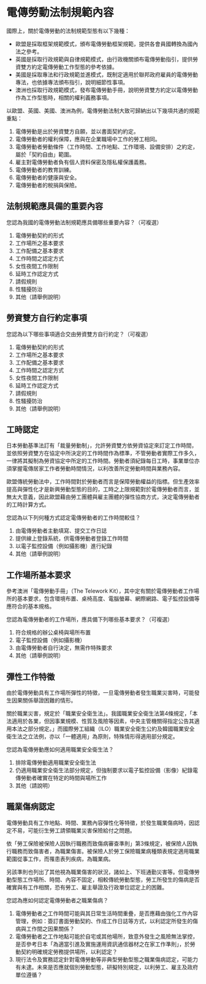 # 電傳勞動法制規範內容

國際上，關於電傳勞動的法制規範型態有以下幾種：

* 歐盟是採取框架規範模式，頒布電傳勞動框架規範，提供各會員國轉換為國內法之參考。
* 英國是採取行政規範與自律規範模式，由行政機關頒布電傳勞動指引，提供勞資雙方約定電傳勞動工作型態的參考依據。
* 美國是採取專法和行政規範並進模式，既制定適用於聯邦政府雇員的電傳勞動專法，也依據專法頒布指引，說明細節性事項。
* 澳洲也採取行政規範模式，發布電傳勞動手冊，說明勞資雙方約定以電傳勞動作為工作型態時，相關的權利義務事項。

以歐盟、英國、美國、澳洲為例，電傳勞動法制大致可歸納出以下幾項共通的規範重點：

1. 電傳勞動是出於勞資雙方自願，並以書面契約約定。
2. 電傳勞動者的權利保障，應與在企業職場中工作的勞工相同。
3. 電傳勞動者勞動條件（工作時間、工作地點、工作環境、設備安排）之約定，屬於「契約自由」範圍。
4. 雇主對電傳勞動者負有個人資料保密及隱私權保護義務。
5. 電傳勞動者的教育訓練。
6. 電傳勞動者的健康與安全。
7. 電傳勞動者的稅捐與保險。

## 法制規範應具備的重要內容

您認為我國的電傳勞動法制規範應具備哪些重要內容？（可複選）

1. 電傳勞動契約的形式
2. 工作場所之基本要求
3. 工作配備之基本要求
4. 工作時間之認定方式
5. 女性夜間工作限制
6. 延時工作認定方式
7. 請假規則
8. 性騷擾防治
9. 其他（請舉例說明）

## 勞資雙方自行約定事項

您認為以下哪些事項適合交由勞資雙方自行約定？（可複選）

1. 電傳勞動契約的形式
2. 工作場所之基本要求
3. 工作配備之基本要求
4. 工作時間之認定方式
5. 女性夜間工作限制
6. 延時工作認定方式
7. 請假規則
8. 性騷擾防治
9. 其他（請舉例說明）

## 工時認定  

日本勞動基準法訂有「裁量勞動制」，允許勞資雙方依勞資協定來訂定工作時間，並依照勞資雙方在協定中所決定的工作時間作為標準，不管勞動者實際工作多久，一律將其擬制為勞資協定中所定的工作時間。勞動者須紀錄每日工時，事業單位亦須掌握電傳居家工作者勞動時間情況，以利改善所定勞動時間與業務內容。

歐盟傳統勞動法中，工作時間對於勞動者而言是保障勞動權益的指標。但生產效率提高與彈性化才是新興勞動型態的目的，工時之上限規範對於電傳勞動者而言，並無太大意義，因此歐盟藉由勞工團體與雇主團體的彈性協商方式，決定電傳勞動者的工時計算方式。

您認為以下列何種方式認定電傳勞動者的工作時間較佳？

1. 由電傳勞動者主動填寫、提交工作日誌
2. 提供線上登錄系統，供電傳勞動者登錄工作時間
3. 以電子監控設備（例如攝影機）進行紀錄
4. 其他（請舉例說明）

## 工作場所基本要求

參考澳洲「電傳勞動手冊」（The Telework Kit），其中定有關於電傳勞動者工作場所的基本要求，包含環境布置、桌椅高度、電腦螢幕、網際網路、電子監控設備等應符合的基本規格。

您認為電傳勞動者的工作場所，應具備下列哪些基本要求？（可複選）

1. 符合規格的辦公桌椅與場所布置
2. 電子監控設備（例如攝影機）
3. 由電傳勞動者自行決定，無需作特殊要求
4. 其他（請舉例說明）

## 彈性工作特徵  

由於電傳勞動具有工作場所彈性的特徵，一旦電傳勞動者發生職業災害時，可能發生因果關係舉證困難的情形。

關於職業災害，規定於「職業安全衛生法」。我國職業安全衛生法第4條規定，「本法適用於各業，但因事業規模、性質及風險等因素，中央主管機關得指定公告其適用本法之部分規定。」而國際勞工組織（ILO）職業安全衛生公約及韓國職業安全衛生法之立法例，亦以「一體適用」為原則，特殊情形得適用部分規定。

您認為電傳勞動應如何適用職業安全衛生法？

1. 排除電傳勞動適用職業安全衛生法
2. 仍適用職業安全衛生法部分規定，但強制要求以電子監控設備（影像）紀錄電傳勞動者確實在特定的時間與場所工作
3. 其他（請說明）

## 職業傷病認定 

電傳勞動具有工作地點、時間、業務內容彈性化等特徵，於發生職業傷病時，因認定不易，可能衍生勞工請領職業災害保險給付之問題。

依「勞工保險被保險人因執行職務而致傷病審查準則」第3條規定，被保險人因執行職務而致傷害者，為職業傷害。被保險人於勞工保險職業病種類表規定適用職業範圍從事工作，而罹患表列疾病，為職業病。

另該準則也列出了其他視為職業傷害的狀況，諸如上、下班通勤災害等。但電傳勞動型態工作場所、時間、內容不固定，相較傳統勞動型態，勞工所發生的傷病是否確實與有工作相關，恐有勞工、雇主舉證及行政單位認定上的困難。

您認為應如何認定電傳勞動者之職業傷病？

1. 電傳勞動者之工作時間可能與其日常生活時間重疊，是否應藉由強化工作內容管理，例如：簽訂書面勞動契約、作成工作日誌等方式，以利認定所發生的傷病與工作間之因果關係？
2. 電傳勞動者之工作地點可能於自宅或其他場所，致意外發生之風險無法掌控，是否參考日本「為適當引進及實施運用資訊通信器材之在家工作準則」，於勞動契約明確規定勞務提供場所，以利認定？
3. 現行法令及實務認定針對電傳勞動等非典型勞動型態之職業傷病認定，可能力有未逮。未來是否應就個別勞動型態，研擬特別規定，以利勞工、雇主及政府單位遵循？
